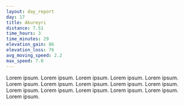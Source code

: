 ```yaml
---
layout: day_report
day: 17
title: Akureyri
distance: 7.51
time_hours: 3
time_minutes: 29
elevation_gain: 86
elevation_loss: 76
avg_moving_speed: 2.2
max_speed: 7.0
---
```


Lorem ipsum. Lorem ipsum. Lorem ipsum. Lorem ipsum. Lorem ipsum. Lorem ipsum. Lorem ipsum. Lorem ipsum.
Lorem ipsum. Lorem ipsum. Lorem ipsum. Lorem ipsum. Lorem ipsum. Lorem ipsum. Lorem ipsum. Lorem ipsum.
